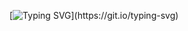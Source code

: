 [![Typing SVG](https://readme-typing-svg.herokuapp.com?font=Fruktur&color=%231CCF6B&size=30&center=true&vCenter=true&width=583&height=177&lines=%C3%9Cdv%C3%B6z%C3%B6llek+a+profilomon!;N%C3%A9zz+sz%C3%A9t%2C+h%C3%A1tha+tal%C3%A1lsz+valami+%C3%A9rdekeset.)](https://git.io/typing-svg)
